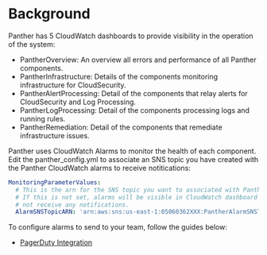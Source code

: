 # Background

Panther has 5 CloudWatch dashboards to provide visibility in the operation of the system:

- PantherOverview: An overview all errors and performance of all Panther components.
- PantherInfrastructure: Details of the components monitoring infrastructure for CloudSecurity.
- PantherAlertProcessing: Detail of the components that relay alerts for CloudSecurity and Log Processing.
- PantherLogProcessing: Detail of the components processing logs and running rules.
- PantherRemediation: Detail of the components that remediate infrastructure issues.

Panther uses CloudWatch Alarms to monitor the health of each component. Edit the panther_config.yml to associate
an SNS topic you have created with the Panther CloudWatch alarms to receive notitications:

```yaml
MonitoringParameterValues:
  # This is the arn for the SNS topic you want to associated with Panther system alarms.
  # If this is not set, alarms will be visible in CloudWatch dashboard but you will
  # not receive any notifications.
  AlarmSNSTopicARN: 'arn:aws:sns:us-east-1:05060362XXX:PantherAlarmSNSTopic'
```

To configure alarms to send to your team, follow the guides below:

- [PagerDuty Integration](https://support.pagerduty.com/docs/aws-cloudwatch-integration-guide)
